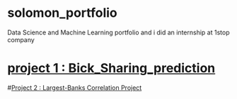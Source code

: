 # solomon_portfolio
Data Science and Machine Learning portfolio and i did an internship at 1stop company


#  [project 1 : Bick_Sharing_prediction](https://github.com/Bakison/solomon_portfolio.git)

#[Project 2 : Largest-Banks Correlation Project](https://github.com/Bakison/solomon_portfolio.git)
